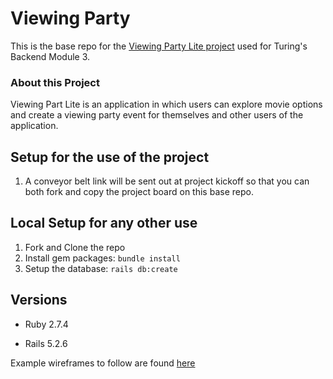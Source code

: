 # Viewing Party

This is the base repo for the [Viewing Party Lite project](https://backend.turing.io/module3/projects/viewing_party_lite) used for Turing's Backend Module 3.

### About this Project

Viewing Part Lite is an application in which users can explore movie options and create a viewing party event for themselves and other users of the application.

## Setup for the use of the project

1. A conveyor belt link will be sent out at project kickoff so that you can both fork and copy the project board on this base repo.

## Local Setup for any other use

1. Fork and Clone the repo
2. Install gem packages: `bundle install`
3. Setup the database: `rails db:create`


## Versions

- Ruby 2.7.4

- Rails 5.2.6

Example wireframes to follow are found [here](https://backend.turing.io/module3/projects/viewing_party_lite/wireframes)
